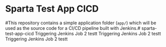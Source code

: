 # Sparta Test App CICD

#This repository contains a simple application folder (`app/`) which will be used as the source code for a CI/CD pipeline built with Jenkins.# sparta-test-app-cicd
Triggering Jenkins Job 2 testt
Triggering Jenkins Job 2 testt
Triggering Jenkins Job 2 testt
